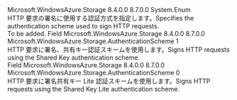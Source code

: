 <Type Name="AuthenticationScheme" FullName="Microsoft.WindowsAzure.Storage.AuthenticationScheme">
  <TypeSignature Language="C#" Value="public enum AuthenticationScheme" />
  <TypeSignature Language="ILAsm" Value=".class public auto ansi sealed AuthenticationScheme extends System.Enum" />
  <TypeSignature Language="DocId" Value="T:Microsoft.WindowsAzure.Storage.AuthenticationScheme" />
  <TypeSignature Language="VB.NET" Value="Public Enum AuthenticationScheme" />
  <TypeSignature Language="F#" Value="type AuthenticationScheme = " />
  <AssemblyInfo>
    <AssemblyName>Microsoft.WindowsAzure.Storage</AssemblyName>
    <AssemblyVersion>8.4.0.0</AssemblyVersion>
    <AssemblyVersion>8.7.0.0</AssemblyVersion>
  </AssemblyInfo>
  <Base>
    <BaseTypeName>System.Enum</BaseTypeName>
  </Base>
  <Docs>
    <summary>
            <span data-ttu-id="7ddc5-101">HTTP 要求の署名に使用する認証方式を指定します。</span><span class="sxs-lookup"><span data-stu-id="7ddc5-101">Specifies the authentication scheme used to sign HTTP requests.</span></span>
            </summary>
    <remarks>To be added.</remarks>
  </Docs>
  <Members>
    <Member MemberName="SharedKey">
      <MemberSignature Language="C#" Value="SharedKey" />
      <MemberSignature Language="ILAsm" Value=".field public static literal valuetype Microsoft.WindowsAzure.Storage.AuthenticationScheme SharedKey = int32(1)" />
      <MemberSignature Language="DocId" Value="F:Microsoft.WindowsAzure.Storage.AuthenticationScheme.SharedKey" />
      <MemberSignature Language="VB.NET" Value="SharedKey" />
      <MemberSignature Language="F#" Value="SharedKey = 1" Usage="Microsoft.WindowsAzure.Storage.AuthenticationScheme.SharedKey" />
      <MemberType>Field</MemberType>
      <AssemblyInfo>
        <AssemblyName>Microsoft.WindowsAzure.Storage</AssemblyName>
        <AssemblyVersion>8.4.0.0</AssemblyVersion>
        <AssemblyVersion>8.7.0.0</AssemblyVersion>
      </AssemblyInfo>
      <ReturnValue>
        <ReturnType>Microsoft.WindowsAzure.Storage.AuthenticationScheme</ReturnType>
      </ReturnValue>
      <MemberValue>1</MemberValue>
      <Docs>
        <summary>
            <span data-ttu-id="7ddc5-102">HTTP 要求に署名、共有キー認証スキームを使用します。</span><span class="sxs-lookup"><span data-stu-id="7ddc5-102">Signs HTTP requests using the Shared Key authentication scheme.</span></span>
            </summary>
      </Docs>
    </Member>
    <Member MemberName="SharedKeyLite">
      <MemberSignature Language="C#" Value="SharedKeyLite" />
      <MemberSignature Language="ILAsm" Value=".field public static literal valuetype Microsoft.WindowsAzure.Storage.AuthenticationScheme SharedKeyLite = int32(0)" />
      <MemberSignature Language="DocId" Value="F:Microsoft.WindowsAzure.Storage.AuthenticationScheme.SharedKeyLite" />
      <MemberSignature Language="VB.NET" Value="SharedKeyLite" />
      <MemberSignature Language="F#" Value="SharedKeyLite = 0" Usage="Microsoft.WindowsAzure.Storage.AuthenticationScheme.SharedKeyLite" />
      <MemberType>Field</MemberType>
      <AssemblyInfo>
        <AssemblyName>Microsoft.WindowsAzure.Storage</AssemblyName>
        <AssemblyVersion>8.4.0.0</AssemblyVersion>
        <AssemblyVersion>8.7.0.0</AssemblyVersion>
      </AssemblyInfo>
      <ReturnValue>
        <ReturnType>Microsoft.WindowsAzure.Storage.AuthenticationScheme</ReturnType>
      </ReturnValue>
      <MemberValue>0</MemberValue>
      <Docs>
        <summary>
            <span data-ttu-id="7ddc5-103">HTTP 要求に署名共有キー Lite 認証スキームを使用します。</span><span class="sxs-lookup"><span data-stu-id="7ddc5-103">Signs HTTP requests using the Shared Key Lite authentication scheme.</span></span>
            </summary>
      </Docs>
    </Member>
  </Members>
</Type>